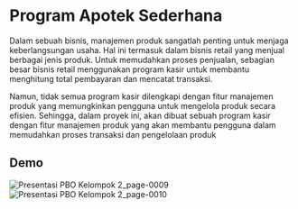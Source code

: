 # Program Apotek Sederhana

 Dalam sebuah bisnis, manajemen produk sangatlah penting untuk
 menjaga keberlangsungan usaha. Hal ini termasuk dalam bisnis retail
 yang menjual berbagai jenis produk. Untuk memudahkan proses
 penjualan, sebagian besar bisnis retail menggunakan program kasir untuk
 membantu menghitung total pembayaran dan mencatat transaksi.
 
 Namun, tidak semua program kasir dilengkapi dengan fitur manajemen
 produk yang memungkinkan pengguna untuk mengelola produk secara
 efisien. Sehingga, dalam proyek ini, akan dibuat sebuah program kasir
 dengan fitur manajemen produk yang akan membantu pengguna dalam
 memudahkan proses transaksi dan pengelolaan produk


## Demo

![Presentasi PBO Kelompok 2_page-0009](https://github.com/muhhlmy/final-project-semester-2/assets/120382858/7ae69fe5-9521-4a20-8aaf-a92aac3554ce)
![Presentasi PBO Kelompok 2_page-0010](https://github.com/muhhlmy/final-project-semester-2/assets/120382858/57b3f975-eaf2-4ec1-bad2-6810a52c3929)
